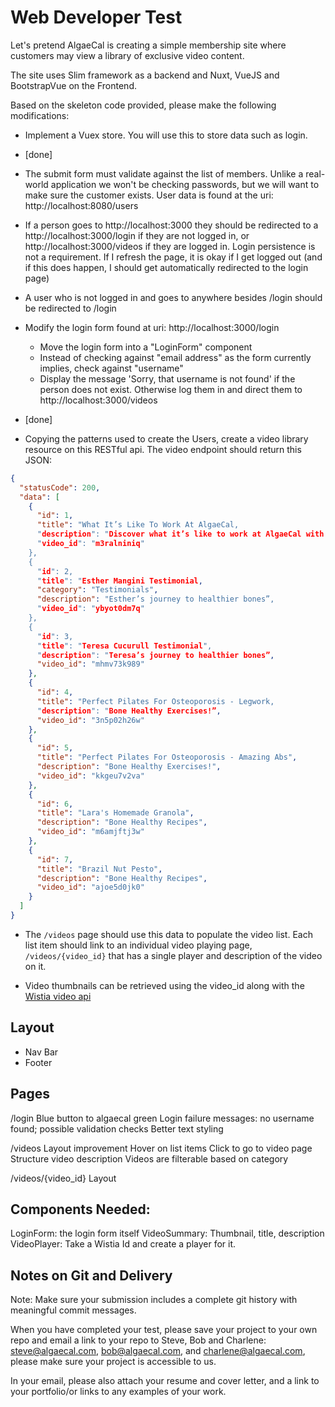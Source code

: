 # Web Developer Test

Let's pretend AlgaeCal is creating a simple membership site where customers may view a library of 
exclusive video content.

The site uses Slim framework as a backend and Nuxt, VueJS and BootstrapVue on the Frontend.

Based on the skeleton code provided, please make the following modifications:

* Implement a Vuex store. You will use this to store data such as login.
- [done]
* The submit form must validate against the list of members. Unlike a real-world application we
won't be checking passwords, but we will want to make sure the customer exists. User data is
found at the uri: http://localhost:8080/users

* If a person goes to http://localhost:3000 they should be redirected to a http://localhost:3000/login
if they are not logged in, or http://localhost:3000/videos if they are logged in. Login persistence
is not a requirement. If I refresh the page, it is okay if I get logged out (and if this does happen,
I should get automatically redirected to the login page)

* A user who is not logged in and goes to anywhere besides /login should be redirected to /login

* Modify the login form found at uri: http://localhost:3000/login
    - Move the login form into a "LoginForm" component
    - Instead of checking against "email address" as the form currently implies, check against
    "username"
    - Display the message 'Sorry, that username is not found' if the person does not exist. Otherwise
    log them in and direct them to http://localhost:3000/videos

- [done]
* Copying the patterns used to create the Users, create a video library resource on this RESTful
api. The video endpoint should return this JSON:
```json
{
  "statusCode": 200,
  "data": [
    {
      "id": 1,
      "title": "What It’s Like To Work At AlgaeCal,
      "description": "Discover what it’s like to work at AlgaeCal with this quick video!",
      "video_id": "m3ralniniq"
    },
    {
      "id": 2,
      "title": "Esther Mangini Testimonial,
      "category": "Testimonials",
      "description": "Esther’s journey to healthier bones”,
      "video_id": "ybyot0dm7q"
    },
    {
      "id": 3,
      "title": "Teresa Cucurull Testimonial",
      "description": "Teresa’s journey to healthier bones”,
      "video_id": "mhmv73k989"
    },
    {
      "id": 4,
      "title": "Perfect Pilates For Osteoporosis - Legwork,
      "description": "Bone Healthy Exercises!”,
      "video_id": "3n5p02h26w"
    },
    {
      "id": 5,
      "title": "Perfect Pilates For Osteoporosis - Amazing Abs",
      "description": "Bone Healthy Exercises!",
      "video_id": "kkgeu7v2va"
    },
    {
      "id": 6,
      "title": "Lara's Homemade Granola",
      "description": "Bone Healthy Recipes",
      "video_id": "m6amjftj3w"
    },
    {
      "id": 7,
      "title": "Brazil Nut Pesto",
      "description": "Bone Healthy Recipes",
      "video_id": "ajoe5d0jk0"
    }
  ]
}
```

* The `/videos` page should use this data to populate the video list. Each list item should 
link to an individual video playing page, `/videos/{video_id}` that has a single player and
description of the video on it.

* Video thumbnails can be retrieved using the video_id along with the [Wistia video api](https://wistia.com/support/developers/data-api#medias_show)

## Layout
* Nav Bar
* Footer

## Pages
/login
   Blue button to algaecal green
   Login failure messages: no username found; possible validation checks
   Better text styling

/videos
    Layout improvement
    Hover on list items
    Click to go to video page
    Structure video description
    Videos are filterable based on category
    
/videos/{video_id}
    Layout
    
## Components Needed:
LoginForm: the login form itself
VideoSummary: Thumbnail, title, description
VideoPlayer: Take a Wistia Id and create a player for it.

## Notes on Git and Delivery
Note: Make sure your submission includes a complete git history with meaningful commit messages.

When you have completed your test, please save your project to your own repo and email a link to 
your repo to Steve, Bob and Charlene: steve@algaecal.com, bob@algaecal.com, and 
charlene@algaecal.com, please make sure your project is accessible to us.

In your email, please also attach your resume and cover letter, and a link to your portfolio/or 
links to any examples of your work. 
